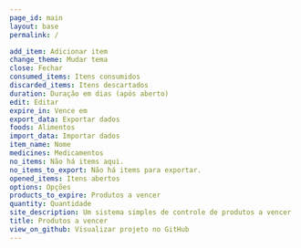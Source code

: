 ```yaml
---
page_id: main
layout: base
permalink: /

add_item: Adicionar item
change_theme: Mudar tema
close: Fechar
consumed_items: Itens consumidos
discarded_items: Itens descartados
duration: Duração em dias (após aberto)
edit: Editar
expire_in: Vence em
export_data: Exportar dados
foods: Alimentos
import_data: Importar dados
item_name: Nome
medicines: Medicamentos
no_items: Não há items aqui.
no_items_to_export: Não há items para exportar.
opened_items: Itens abertos
options: Opções
products_to_expire: Produtos a vencer
quantity: Quantidade
site_description: Um sistema simples de controle de produtos a vencer
title: Produtos a vencer
view_on_github: Visualizar projeto no GitHub
---
```

